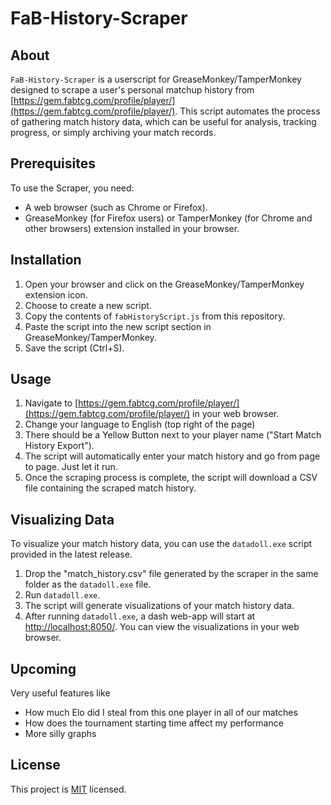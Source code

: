 # FaB-History-Scraper

## About
`FaB-History-Scraper` is a userscript for GreaseMonkey/TamperMonkey designed to scrape a user's personal matchup history from [https://gem.fabtcg.com/profile/player/](https://gem.fabtcg.com/profile/player/). This script automates the process of gathering match history data, which can be useful for analysis, tracking progress, or simply archiving your match records.

## Prerequisites
To use the Scraper, you need:
- A web browser (such as Chrome or Firefox).
- GreaseMonkey (for Firefox users) or TamperMonkey (for Chrome and other browsers) extension installed in your browser.

## Installation
1. Open your browser and click on the GreaseMonkey/TamperMonkey extension icon.
2. Choose to create a new script.
3. Copy the contents of `fabHistoryScript.js` from this repository.
4. Paste the script into the new script section in GreaseMonkey/TamperMonkey.
5. Save the script (Ctrl+S).

## Usage
1. Navigate to [https://gem.fabtcg.com/profile/player/](https://gem.fabtcg.com/profile/player/) in your web browser.
2. Change your language to English (top right of the page)
3. There should be a Yellow Button next to your player name ("Start Match History Export").
4. The script will automatically enter your match history and go from page to page. Just let it run.
5. Once the scraping process is complete, the script will download a CSV file containing the scraped match history.

## Visualizing Data
To visualize your match history data, you can use the `datadoll.exe` script provided in the latest release.
1. Drop the "match_history.csv" file generated by the scraper in the same folder as the `datadoll.exe` file.
2. Run `datadoll.exe`.
3. The script will generate visualizations of your match history data.
4. After running `datadoll.exe`, a dash web-app will start at [http://localhost:8050/](http://localhost:8050/). You can view the visualizations in your web browser.

## Upcoming
Very useful features like
- How much Elo did I steal from this one player in all of our matches
- How does the tournament starting time affect my performance
- More silly graphs

## License
This project is [MIT](https://choosealicense.com/licenses/mit/) licensed.
